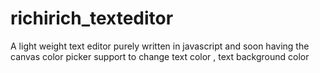 # richirich_texteditor
A light weight text editor purely written in javascript and soon having the canvas color picker support to change text color , text background color
